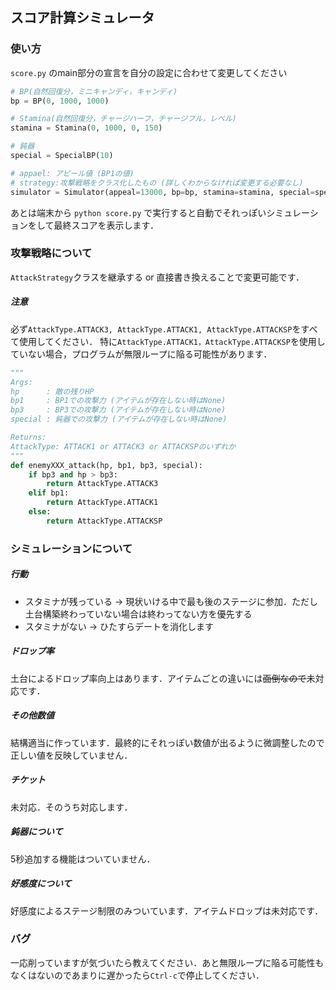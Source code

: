 ## スコア計算シミュレータ

### 使い方
`score.py` のmain部分の宣言を自分の設定に合わせて変更してください
```python
# BP(自然回復分，ミニキャンディ，キャンディ)
bp = BP(0, 1000, 1000)

# Stamina(自然回復分，チャージハーフ，チャージフル，レベル)
stamina = Stamina(0, 1000, 0, 150)

# 鈍器
special = SpecialBP(10)

# appael: アピール値 (BP1の値)
# strategy:攻撃戦略をクラス化したもの (詳しくわからなければ変更する必要なし)
simulator = Simulator(appeal=13000, bp=bp, stamina=stamina, special=special, strategy=AttackStrategy)
```
あとは端末から `python score.py` で実行すると自動でそれっぽいシミュレーションをして最終スコアを表示します．

### 攻撃戦略について
`AttackStrategy`クラスを継承する or 直接書き換えることで変更可能です．
##### 注意
必ず`AttackType.ATTACK3, AttackType.ATTACK1, AttackType.ATTACKSP`をすべて使用してください．
特に`AttackType.ATTACK1，AttackType.ATTACKSP`を使用していない場合，プログラムが無限ループに陥る可能性があります．

```python
"""
Args:
hp      : 敵の残りHP
bp1     : BP1での攻撃力 (アイテムが存在しない時はNone)
bp3     : BP3での攻撃力 (アイテムが存在しない時はNone)
special : 鈍器での攻撃力 (アイテムが存在しない時はNone)

Returns:
AttackType: ATTACK1 or ATTACK3 or ATTACKSPのいずれか
"""
def enemyXXX_attack(hp, bp1, bp3, special):
    if bp3 and hp > bp3:
        return AttackType.ATTACK3
    elif bp1:
        return AttackType.ATTACK1
    else:
        return AttackType.ATTACKSP
```

### シミュレーションについて
##### 行動
* スタミナが残っている -> 現状いける中で最も後のステージに参加．ただし土台構築終わっていない場合は終わってない方を優先する
* スタミナがない -> ひたすらデートを消化します

##### ドロップ率
土台によるドロップ率向上はあります．アイテムごとの違いには~~面倒なので~~未対応です．

##### その他数値
結構適当に作っています．最終的にそれっぽい数値が出るように微調整したので正しい値を反映していません．

##### チケット
未対応．そのうち対応します．

##### 鈍器について
5秒追加する機能はついていません．

##### 好感度について
好感度によるステージ制限のみついています．アイテムドロップは未対応です．

### バグ
一応削っていますが気づいたら教えてください．あと無限ループに陥る可能性もなくはないのであまりに遅かったら`Ctrl-c`で停止してください．
